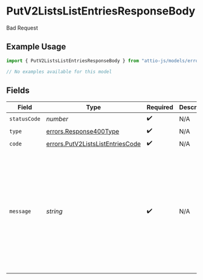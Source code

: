 # PutV2ListsListEntriesResponseBody

Bad Request

## Example Usage

```typescript
import { PutV2ListsListEntriesResponseBody } from "attio-js/models/errors";

// No examples available for this model
```

## Fields

| Field                                                                                                                                   | Type                                                                                                                                    | Required                                                                                                                                | Description                                                                                                                             | Example                                                                                                                                 |
| --------------------------------------------------------------------------------------------------------------------------------------- | --------------------------------------------------------------------------------------------------------------------------------------- | --------------------------------------------------------------------------------------------------------------------------------------- | --------------------------------------------------------------------------------------------------------------------------------------- | --------------------------------------------------------------------------------------------------------------------------------------- |
| `statusCode`                                                                                                                            | *number*                                                                                                                                | :heavy_check_mark:                                                                                                                      | N/A                                                                                                                                     |                                                                                                                                         |
| `type`                                                                                                                                  | [errors.Response400Type](../../models/errors/response400type.md)                                                                        | :heavy_check_mark:                                                                                                                      | N/A                                                                                                                                     |                                                                                                                                         |
| `code`                                                                                                                                  | [errors.PutV2ListsListEntriesCode](../../models/errors/putv2listslistentriescode.md)                                                    | :heavy_check_mark:                                                                                                                      | N/A                                                                                                                                     |                                                                                                                                         |
| `message`                                                                                                                               | *string*                                                                                                                                | :heavy_check_mark:                                                                                                                      | N/A                                                                                                                                     | Multiple entries were founds for the given parent record. Please remove duplicates or use the update or create entry endpoints instead. |
